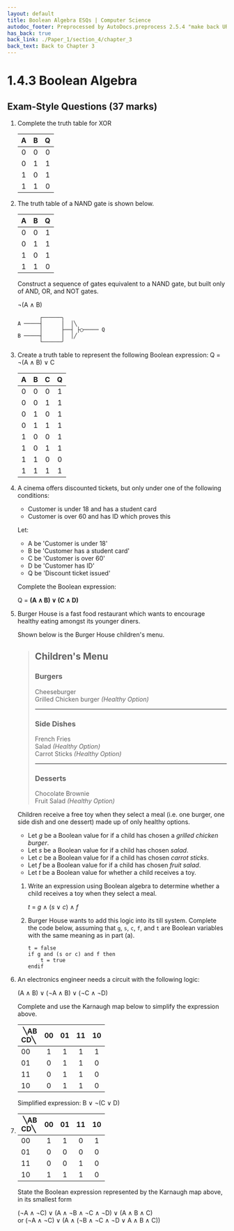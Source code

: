 ```yaml
---
layout: default
title: Boolean Algebra ESQs | Computer Science
autodoc_footer: Preprocessed by AutoDocs.preprocess 2.5.4 "make back URLs relative" ⓒ Starwort, 2020
has_back: true
back_link: ./Paper_1/section_4/chapter_3
back_text: Back to Chapter 3
---
```


# 1.4.3 Boolean Algebra

## Exam-Style Questions (37 marks)

1. Complete the truth table for XOR

   |   A   |   B   |   Q   |
   | :---: | :---: | :---: |
   |   0   |   0   |   0   |
   |   0   |   1   |   1   |
   |   1   |   0   |   1   |
   |   1   |   1   |   0   |
2. The truth table of a NAND gate is shown below.

   |   A   |   B   |   Q   |
   | :---: | :---: | :---: |
   |   0   |   0   |   1   |
   |   0   |   1   |   1   |
   |   1   |   0   |   1   |
   |   1   |   1   |   0   |

   Construct a sequence of gates equivalent to a NAND gate, but built only of AND, OR, and NOT gates.

   ¬(A ∧ B)

   ```
          ┌──────╮
   A ─────┤      │  │╲
          │      ├──┤ ├◯───── Q
   B ─────┤      │  │╱
          └──────╯
   ```

3. Create a truth table to represent the following Boolean expression: Q = ¬(A ∧ B) ∨ C

   |   A   |   B   |   C   |   Q   |
   | :---: | :---: | :---: | :---: |
   |   0   |   0   |   0   |   1   |
   |   0   |   0   |   1   |   1   |
   |   0   |   1   |   0   |   1   |
   |   0   |   1   |   1   |   1   |
   |   1   |   0   |   0   |   1   |
   |   1   |   0   |   1   |   1   |
   |   1   |   1   |   0   |   0   |
   |   1   |   1   |   1   |   1   |

4. A cinema offers discounted tickets, but only under one of the following conditions:
   - Customer is under 18 and has a student card
   - Customer is over 60 and has ID which proves this

   Let:
   - A be 'Customer is under 18'
   - B be 'Customer has a student card'
   - C be 'Customer is over 60'
   - D be 'Customer has ID'
   - Q be 'Discount ticket issued'

   Complete the Boolean expression:

   Q = **(A ∧ B) ∨ (C ∧ D)**
5. Burger House is a fast food restaurant which wants to encourage healthy eating amongst its younger diners.

   Shown below is the Burger House children's menu.

   > ## Children's Menu
   >
   > ### Burgers
   >
   > Cheeseburger  
   > Grilled Chicken burger *(Healthy Option)*
   >
   > ***
   >
   > ### Side Dishes
   >
   > French Fries  
   > Salad *(Healthy Option)*  
   > Carrot Sticks *(Healthy Option)*
   >
   > ***
   >
   > ### Desserts
   >
   > Chocolate Brownie  
   > Fruit Salad *(Healthy Option)*

   Children receive a free toy when they select a meal (i.e. one burger, one side dish and one dessert) made up of only healthy options.

   - Let *g* be a Boolean value for if a child has chosen a *grilled chicken burger*.
   - Let *s* be a Boolean value for if a child has chosen *salad*.
   - Let *c* be a Boolean value for if a child has chosen *carrot sticks*.
   - Let *f* be a Boolean value for if a child has chosen *fruit salad*.
   - Let *t* be a Boolean value for whether a child receives a toy.

   1. Write an expression using Boolean algebra to determine whether a child receives a toy when they select a meal.

      *t* = *g* ∧ (*s* ∨ *c*) ∧ *f*
   2. Burger House wants to add this logic into its till system. Complete the code below, assuming that `g`, `s`, `c`, `f`, and `t` are Boolean variables with the same meaning as in part (a).

      ```
      t = false
      if g and (s or c) and f then
          t = true
      endif
      ```

6. An electronics engineer needs a circuit with the following logic:

   (A ∧ B) ∨ (¬A ∧ B) ∨ (¬C ∧ ¬D)

   Complete and use the Karnaugh map below to simplify the expression above.

   | &#x200b; ╲AB<br>CD╲ &#x200b; |  00   |  01   |  11   |  10   |
   | :--------------------------- | :---: | :---: | :---: | :---: |
   | 00                           |   1   |   1   |   1   |   1   |
   | 01                           |   0   |   1   |   1   |   0   |
   | 11                           |   0   |   1   |   1   |   0   |
   | 10                           |   0   |   1   |   1   |   0   |

   Simplified expression: B ∨ ¬(C ∨ D)
7.
   | &#x200b; ╲AB<br>CD╲ &#x200b; |  00   |  01   |  11   |  10   |
   | :--------------------------- | :---: | :---: | :---: | :---: |
   | 00                           |   1   |   1   |   0   |   1   |
   | 01                           |   0   |   0   |   0   |   0   |
   | 11                           |   0   |   0   |   1   |   0   |
   | 10                           |   1   |   1   |   1   |   0   |

   State the Boolean expression represented by the Karnaugh map above, in its smallest form

   (¬A ∧ ¬C) ∨ (A ∧ ¬B ∧ ¬C ∧ ¬D) ∨ (A ∧ B ∧ C)  
   or (¬A ∧ ¬C) ∨ (A ∧ (¬B ∧ ¬C ∧ ¬D ∨ A ∧ B ∧ C))
